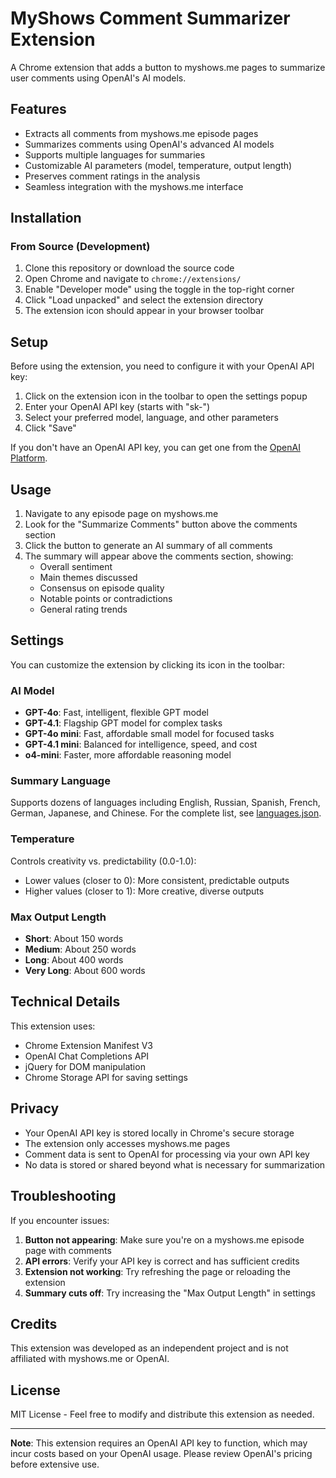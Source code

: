# MyShows Comment Summarizer Extension

A Chrome extension that adds a button to myshows.me pages to summarize user comments using OpenAI's AI models.

## Features

- Extracts all comments from myshows.me episode pages
- Summarizes comments using OpenAI's advanced AI models
- Supports multiple languages for summaries
- Customizable AI parameters (model, temperature, output length)
- Preserves comment ratings in the analysis
- Seamless integration with the myshows.me interface

## Installation

### From Source (Development)

1. Clone this repository or download the source code
2. Open Chrome and navigate to `chrome://extensions/`
3. Enable "Developer mode" using the toggle in the top-right corner
4. Click "Load unpacked" and select the extension directory
5. The extension icon should appear in your browser toolbar

## Setup

Before using the extension, you need to configure it with your OpenAI API key:

1. Click on the extension icon in the toolbar to open the settings popup
2. Enter your OpenAI API key (starts with "sk-")
3. Select your preferred model, language, and other parameters
4. Click "Save"

If you don't have an OpenAI API key, you can get one from the [OpenAI Platform](https://platform.openai.com/account/api-keys).

## Usage

1. Navigate to any episode page on myshows.me
2. Look for the "Summarize Comments" button above the comments section
3. Click the button to generate an AI summary of all comments
4. The summary will appear above the comments section, showing:
    - Overall sentiment
    - Main themes discussed
    - Consensus on episode quality
    - Notable points or contradictions
    - General rating trends

## Settings

You can customize the extension by clicking its icon in the toolbar:

### AI Model
- **GPT-4o**: Fast, intelligent, flexible GPT model
- **GPT-4.1**: Flagship GPT model for complex tasks
- **GPT-4o mini**: Fast, affordable small model for focused tasks
- **GPT-4.1 mini**: Balanced for intelligence, speed, and cost
- **o4-mini**: Faster, more affordable reasoning model

### Summary Language
Supports dozens of languages including English, Russian, Spanish, French, German, Japanese, and Chinese. For the complete list, see [languages.json](https://github.com/cyberian-hacksy/myshows-comments-summarizer/blob/main/languages.json).

### Temperature
Controls creativity vs. predictability (0.0-1.0):
- Lower values (closer to 0): More consistent, predictable outputs
- Higher values (closer to 1): More creative, diverse outputs

### Max Output Length
- **Short**: About 150 words
- **Medium**: About 250 words
- **Long**: About 400 words
- **Very Long**: About 600 words

## Technical Details

This extension uses:
- Chrome Extension Manifest V3
- OpenAI Chat Completions API
- jQuery for DOM manipulation
- Chrome Storage API for saving settings

## Privacy

- Your OpenAI API key is stored locally in Chrome's secure storage
- The extension only accesses myshows.me pages
- Comment data is sent to OpenAI for processing via your own API key
- No data is stored or shared beyond what is necessary for summarization

## Troubleshooting

If you encounter issues:

1. **Button not appearing**: Make sure you're on a myshows.me episode page with comments
2. **API errors**: Verify your API key is correct and has sufficient credits
3. **Extension not working**: Try refreshing the page or reloading the extension
4. **Summary cuts off**: Try increasing the "Max Output Length" in settings

## Credits

This extension was developed as an independent project and is not affiliated with myshows.me or OpenAI.

## License

MIT License - Feel free to modify and distribute this extension as needed.

---

**Note**: This extension requires an OpenAI API key to function, which may incur costs based on your OpenAI usage. Please review OpenAI's pricing before extensive use.